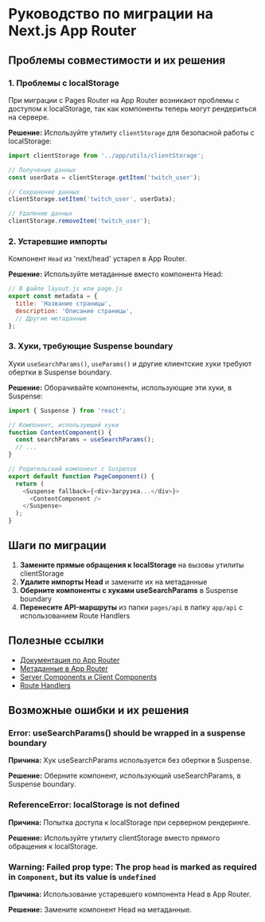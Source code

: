 # Руководство по миграции на Next.js App Router

## Проблемы совместимости и их решения

### 1. Проблемы с localStorage

При миграции с Pages Router на App Router возникают проблемы с доступом к localStorage, так как компоненты теперь могут рендериться на сервере.

**Решение:** Используйте утилиту `clientStorage` для безопасной работы с localStorage:

```javascript
import clientStorage from '../app/utils/clientStorage';

// Получение данных
const userData = clientStorage.getItem('twitch_user');

// Сохранение данных
clientStorage.setItem('twitch_user', userData);

// Удаление данных
clientStorage.removeItem('twitch_user');
```

### 2. Устаревшие импорты

Компонент `Head` из 'next/head' устарел в App Router.

**Решение:** Используйте метаданные вместо компонента Head:

```javascript
// В файле layout.js или page.js
export const metadata = {
  title: 'Название страницы',
  description: 'Описание страницы',
  // Другие метаданные
};
```

### 3. Хуки, требующие Suspense boundary

Хуки `useSearchParams()`, `useParams()` и другие клиентские хуки требуют обертки в Suspense boundary.

**Решение:** Оборачивайте компоненты, использующие эти хуки, в Suspense:

```javascript
import { Suspense } from 'react';

// Компонент, использующий хуки
function ContentComponent() {
  const searchParams = useSearchParams();
  // ...
}

// Родительский компонент с Suspense
export default function PageComponent() {
  return (
    <Suspense fallback={<div>Загрузка...</div>}>
      <ContentComponent />
    </Suspense>
  );
}
```

## Шаги по миграции

1. **Замените прямые обращения к localStorage** на вызовы утилиты clientStorage
2. **Удалите импорты Head** и замените их на метаданные
3. **Оберните компоненты с хуками useSearchParams** в Suspense boundary
4. **Перенесите API-маршруты** из папки `pages/api` в папку `app/api` с использованием Route Handlers

## Полезные ссылки

- [Документация по App Router](https://nextjs.org/docs/app)
- [Метаданные в App Router](https://nextjs.org/docs/app/building-your-application/optimizing/metadata)
- [Server Components и Client Components](https://nextjs.org/docs/app/building-your-application/rendering/client-components)
- [Route Handlers](https://nextjs.org/docs/app/building-your-application/routing/router-handlers)

## Возможные ошибки и их решения

### Error: useSearchParams() should be wrapped in a suspense boundary

**Причина:** Хук useSearchParams используется без обертки в Suspense.

**Решение:** Оберните компонент, использующий useSearchParams, в Suspense boundary.

### ReferenceError: localStorage is not defined

**Причина:** Попытка доступа к localStorage при серверном рендеринге.

**Решение:** Используйте утилиту clientStorage вместо прямого обращения к localStorage.

### Warning: Failed prop type: The prop `head` is marked as required in `Component`, but its value is `undefined`

**Причина:** Использование устаревшего компонента Head в App Router.

**Решение:** Замените компонент Head на метаданные. 